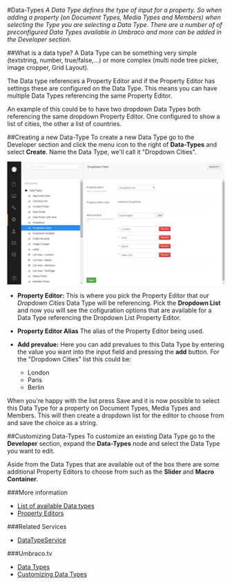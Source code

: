 #Data-Types
*A Data Type defines the type of input for a property. So when adding a property (on Document Types, Media Types and Members) when selecting the Type you are selecting a Data Type. There are a number of of preconfigured Data Types available in Umbraco and more can be added in the Developer section.*

##What is a data type?
A Data Type can be something very simple (textstring, number, true/false,...) or more complex (multi node tree picker, image cropper, Grid Layout).

The Data type references a Property Editor and if the Property Editor has settings these are configured on the Data Type. This means you can have multiple Data Types referencing the same Property Editor.

An example of this could be to have two dropdown Data Types both referencing the same dropdown Property Editor. One configured to show a list of cities, the other a list of countries.

##Creating a new Data-Type
To create a new Data Type go to the Developer section and click the menu icon to the right of __Data-Types__ and select __Create__. Name the Data Type, we'll call it "Dropdown Cities".

![Dropdown List](images/Data-Types-Create.jpg)

* __Property Editor:__ This is where you pick the Property Editor that our *Dropdown Cities* Data Type will be referencing. Pick the __Dropdown List__ and now you will see the cofiguration options that are available for a Data Type referencing the Dropdown List Property Editor.

* __Property Editor Alias__
The alias of the Property Editor being used.

* __Add prevalue:__ Here you can add prevalues to this Data Type by entering the value you want into the input field and pressing the __add__ button. For the "Dropdown Cities" list this could be:
    * London
    * Paris
    * Berlin

When you're happy with the list press Save and it is now possible to select this Data Type for a property on Document Types, Media Types and Members. This will then create a dropdown list for the editor to choose from and save the choice as a string.

##Customizing Data-Types
To customize an existing Data Type go to the __Developer__ section, expand the __Data-Types__ node and select the Data Type you want to edit.

Aside from the Data Types that are available out of the box there are some additional Property Editors to choose from such as the __Slider__ and __Macro Container__.

###More information
* [List of available Data types](default-data-types.md)
* [Property Editors](../../../Reference/Property-Editors/)

###Related Services
* [DataTypeService](../../../Reference/Management/Services/DataTypeService.md)

###Umbraco.tv
* [Data Types](http://umbraco.tv/videos/umbraco-v7/implementor/fundamentals/document-types/data-types/)
* [Customizing Data Types](http://umbraco.tv/videos/umbraco-v7/implementor/fundamentals/document-types/customizing-data-types/)
